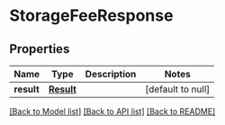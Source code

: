 # StorageFeeResponse
## Properties

| Name | Type | Description | Notes |
|------------ | ------------- | ------------- | -------------|
| **result** | [**Result**](Result.md) |  | [default to null] |

[[Back to Model list]](../README.md#documentation-for-models) [[Back to API list]](../README.md#documentation-for-api-endpoints) [[Back to README]](../README.md)

